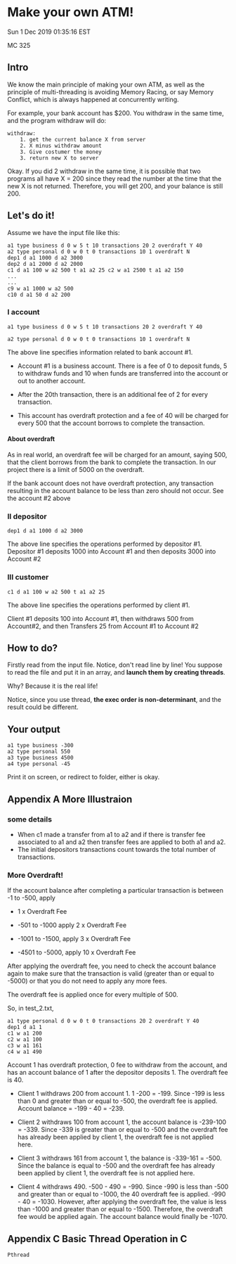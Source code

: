 # Make your own ATM!

Sun  1 Dec 2019 01:35:16 EST

MC 325

## Intro

We know the main principle of making your own ATM, as well as the principle of multi-threading is avoiding Memory Racing, or say Memory Conflict, which is always happened at concurrently writing.

For example, your bank account has $200. You withdraw in the same time, and the program withdraw will do:

```
withdraw:
    1. get the current balance X from server
    2. X minus withdraw amount
    3. Give costumer the money
    3. return new X to server
```

Okay. If you did 2 withdraw in the same time, it is possible that two programs all have X = 200 since they read the number at the time that the new X is not returned. Therefore, you will get 200, and your balance is still 200.

## Let's do it!

Assume we have the input file like this:

```
a1 type business d 0 w 5 t 10 transactions 20 2 overdraft Y 40
a2 type personal d 0 w 0 t 0 transactions 10 1 overdraft N
dep1 d a1 1000 d a2 3000
dep2 d a1 2000 d a2 2000
c1 d a1 100 w a2 500 t a1 a2 25 c2 w a1 2500 t a1 a2 150
...
...
c9 w a1 1000 w a2 500
c10 d a1 50 d a2 200
```


### I account
```
a1 type business d 0 w 5 t 10 transactions 20 2 overdraft Y 40

a2 type personal d 0 w 0 t 0 transactions 10 1 overdraft N
```

The above line specifies information related to bank account #1. 

- Account #1 is a business account. There is a fee of 0 to deposit funds, 5 to withdraw funds and 10 when funds are transferred into the account or out to another account.

- After the 20th transaction, there is an additional fee of 2 for every transaction. 

- This account has overdraft protection and a fee of 40 will be charged for every 500 that the account borrows to complete the transaction.

#### About overdraft

As in real world, an overdraft fee will be charged for an amount, saying 500, that the client borrows from the bank to complete the transaction. In our project there is a limit of 5000 on the overdraft. 

If the bank account does not have overdraft protection, any transaction resulting in the account balance to be less than zero should not occur. See the account #2 above

### II depositor

```
dep1 d a1 1000 d a2 3000
```

The above line specifies the operations performed by depositor #1. Depositor #1 deposits 1000 into Account #1 and then deposits 3000 into Account #2

### III customer

```
c1 d a1 100 w a2 500 t a1 a2 25
```

The above line specifies the operations performed by client #1. 

Client #1 deposits 100 into Account #1, then withdraws 500 from Account#2, and then Transfers 25 from Account #1 to Account #2

## How to do?

Firstly read from the input file. Notice, don't read line by line! You suppose to read the file and put it in an array, and **launch them by creating threads**.

Why? Because it is the real life!

Notice, since you use thread, **the exec order is non-determinant**, and the result could be different.

## Your output

```
a1 type business -300 
a2 type personal 550 
a3 type business 4500 
a4 type personal -45
```

Print it on screen, or redirect to folder, either is okay.

## Appendix A More Illustraion

### some details

- When c1 made a transfer from a1 to a2 and if there is transfer fee associated to a1 and a2 then transfer fees are applied to both a1 and a2.
- The initial depositors transactions count towards the total number of transactions.

### More Overdraft!

 If the account balance after completing a particular transaction is between -1 to -500, apply

- 1 x Overdraft Fee

- -501 to -1000 apply 2 x Overdraft Fee

- -1001 to -1500, apply 3 x Overdraft Fee

- -4501 to -5000, apply 10 x Overdraft Fee 

After applying the overdraft fee, you need to check the account balance again to make sure that the transaction is valid (greater than or equal to -5000) or that you do not need to apply any more fees. 

The overdraft fee is applied once for every multiple of 500. 

So, in test_2.txt,

```
a1 type personal d 0 w 0 t 0 transactions 20 2 overdraft Y 40
dep1 d a1 1
c1 w a1 200
c2 w a1 100
c3 w a1 161
c4 w a1 490
``` 

Account 1 has overdraft protection, 0 fee to withdraw from the account, and has an account balance of 1 after the depositor deposits 1. The overdraft fee is 40.

- Client 1 withdraws 200 from account 1. 1 -200 = -199. Since -199 is less than 0 and greater than or equal to -500, the overdraft fee is applied. Account balance = -199 - 40 = -239.

- Client 2 withdraws 100 from account 1, the account balance is -239-100 = -339. Since -339 is greater than or equal to -500 and the overdraft fee has already been applied by client 1, the overdraft fee is not applied here.

- Client 3 withdraws 161 from account 1, the balance is -339-161 = -500. Since the balance is equal to -500 and the overdraft fee has already been applied by client 1, the overdraft fee is not applied here.

- Client 4 withdraws 490. -500 - 490 = -990. Since -990 is less than -500 and greater than or equal to -1000, the 40 overdraft fee is applied. -990 - 40 = -1030. However, after applying the overdraft fee, the value is less than -1000 and greater than or equal to -1500. Therefore, the overdraft fee would be applied again. The account balance would finally be -1070.

## Appendix C Basic Thread Operation in C

`Pthread`
